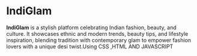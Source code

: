# IndiGlam
**IndiGlam** is a stylish platform celebrating Indian fashion, beauty, and culture. It showcases ethnic and modern trends, beauty tips, and lifestyle inspiration, blending tradition with contemporary glam to empower fashion lovers with a unique desi twist.Using CSS ,HTML AND JAVASCRIPT
